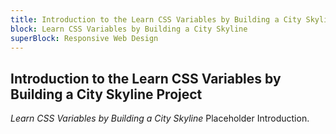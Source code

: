 ```yaml
---
title: Introduction to the Learn CSS Variables by Building a City Skyline Project
block: Learn CSS Variables by Building a City Skyline
superBlock: Responsive Web Design
---
```


## Introduction to the Learn CSS Variables by Building a City Skyline Project

<dfn>Learn CSS Variables by Building a City Skyline</dfn> Placeholder Introduction.
